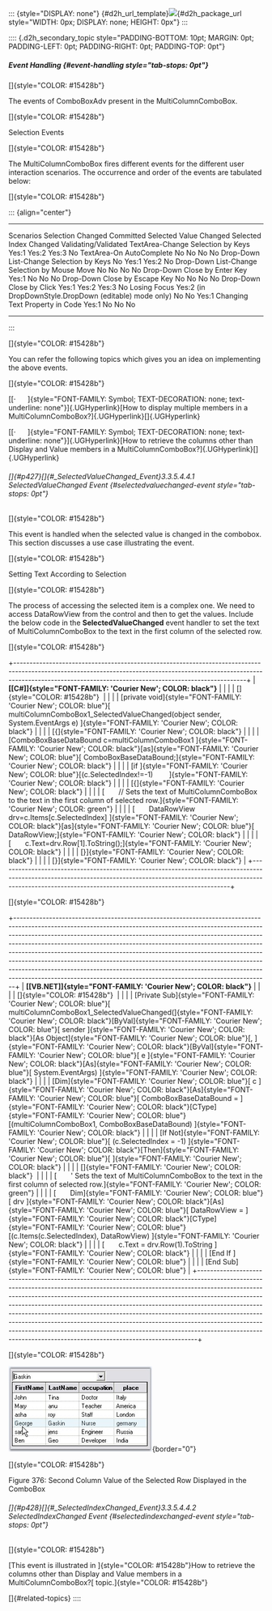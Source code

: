 ::: {style="DISPLAY: none"}
[](ms-xhelp:///?Id=d2h_url_template){#d2h_url_template}![](!package_url!){#d2h_package_url style="WIDTH: 0px; DISPLAY: none; HEIGHT: 0px"}
:::

:::: {.d2h_secondary_topic style="PADDING-BOTTOM: 10pt; MARGIN: 0pt; PADDING-LEFT: 0pt; PADDING-RIGHT: 0pt; PADDING-TOP: 0pt"}
##### Event Handling {#event-handling style="tab-stops: 0pt"}

[]{style="COLOR: #15428b"} 

The events of ComboBoxAdv present in the MultiColumnComboBox.

[]{style="COLOR: #15428b"} 

Selection Events

[]{style="COLOR: #15428b"} 

The MultiColumnComboBox fires different events for the different user interaction scenarios. The occurrence and order of the events are tabulated below:

[]{style="COLOR: #15428b"} 

::: {align="center"}
  ----------------------------------------------- -------------------------------------------------------- ------------------------ ------------------------ ----------------------
  Scenarios                                       Selection Changed Committed                              Selected Value Changed   Selected Index Changed   Validating/Validated
  TextArea-Change Selection by Keys               Yes:1                                                    Yes:2                    Yes:3                    No
  TextArea-On AutoComplete                        No                                                       No                       No                       No
  Drop-Down List-Change Selection by Keys         No                                                       Yes:1                    Yes:2                    No
  Drop-Down List-Change Selection by Mouse Move   No                                                       No                       No                       No
  Drop-Down Close by Enter Key                    Yes:1                                                    No                       No                       No
  Drop-Down Close by Escape Key                   No                                                       No                       No                       No
  Drop-Down Close by Click                        Yes:1                                                    Yes:2                    Yes:3                    No
  Losing Focus                                    Yes:2 (in DropDownStyle.DropDown (editable) mode only)   No                       No                       Yes:1
  Changing Text Property in Code                  Yes:1                                                    No                       No                       No
  ----------------------------------------------- -------------------------------------------------------- ------------------------ ------------------------ ----------------------
:::

[]{style="COLOR: #15428b"} 

You can refer the following topics which gives you an idea on implementing the above events.

[]{style="COLOR: #15428b"} 

[[·      ]{style="FONT-FAMILY: Symbol; TEXT-DECORATION: none; text-underline: none"}]{.UGHyperlink}[How to display multiple members in a MultiColumnComboBox?]{.UGHyperlink}[]{.UGHyperlink}

[[·      ]{style="FONT-FAMILY: Symbol; TEXT-DECORATION: none; text-underline: none"}]{.UGHyperlink}[How to retrieve the columns other than Display and Value members in a MultiColumnComboBox?]{.UGHyperlink}[]{.UGHyperlink}

###### []{#p427}[]{#_SelectedValueChanged_Event}3.3.5.4.4.1 SelectedValueChanged Event {#selectedvaluechanged-event style="tab-stops: 0pt"}

[]{style="COLOR: #15428b"} 

This event is handled when the selected value is changed in the combobox. This section discusses a use case illustrating the event.

[]{style="COLOR: #15428b"} 

Setting Text According to Selection

[]{style="COLOR: #15428b"} 

The process of accessing the selected item is a complex one. We need to access DataRowView from the control and then to get the values. Include the below code in the **SelectedValueChanged** event handler to set the text of MultiColumnComboBox to the text in the first column of the selected row.

[]{style="COLOR: #15428b"} 

+-----------------------------------------------------------------------------------------------------------------------------------------------------------------------------------------------------------------------------------+
| **[\[C#\]]{style="FONT-FAMILY: 'Courier New'; COLOR: black"}**                                                                                                                                                                    |
|                                                                                                                                                                                                                                   |
| []{style="COLOR: #15428b"}                                                                                                                                                                                                        |
|                                                                                                                                                                                                                                   |
| [private void]{style="FONT-FAMILY: 'Courier New'; COLOR: blue"}[ multiColumnComboBox1_SelectedValueChanged(object sender, System.EventArgs e) ]{style="FONT-FAMILY: 'Courier New'; COLOR: black"}                                 |
|                                                                                                                                                                                                                                   |
| [{]{style="FONT-FAMILY: 'Courier New'; COLOR: black"}                                                                                                                                                                             |
|                                                                                                                                                                                                                                   |
| [ComboBoxBaseDataBound c=multiColumnComboBox1 ]{style="FONT-FAMILY: 'Courier New'; COLOR: black"}[as]{style="FONT-FAMILY: 'Courier New'; COLOR: blue"}[ ComboBoxBaseDataBound;]{style="FONT-FAMILY: 'Courier New'; COLOR: black"} |
|                                                                                                                                                                                                                                   |
| [if ]{style="FONT-FAMILY: 'Courier New'; COLOR: blue"}[(c.SelectedIndex!=-1)        ]{style="FONT-FAMILY: 'Courier New'; COLOR: black"}                                                                                           |
|                                                                                                                                                                                                                                   |
| [{]{style="FONT-FAMILY: 'Courier New'; COLOR: black"}                                                                                                                                                                             |
|                                                                                                                                                                                                                                   |
| [       // Sets the text of MultiColumnComboBox to the text in the first column of selected row.]{style="FONT-FAMILY: 'Courier New'; COLOR: green"}                                                                               |
|                                                                                                                                                                                                                                   |
| [       DataRowView drv=c.Items\[c.SelectedIndex\] ]{style="FONT-FAMILY: 'Courier New'; COLOR: black"}[as]{style="FONT-FAMILY: 'Courier New'; COLOR: blue"}[ DataRowView;]{style="FONT-FAMILY: 'Courier New'; COLOR: black"}      |
|                                                                                                                                                                                                                                   |
| [       c.Text=drv.Row\[1\].ToString();]{style="FONT-FAMILY: 'Courier New'; COLOR: black"}                                                                                                                                        |
|                                                                                                                                                                                                                                   |
| [}]{style="FONT-FAMILY: 'Courier New'; COLOR: black"}                                                                                                                                                                             |
|                                                                                                                                                                                                                                   |
| [}]{style="FONT-FAMILY: 'Courier New'; COLOR: black"}                                                                                                                                                                             |
+-----------------------------------------------------------------------------------------------------------------------------------------------------------------------------------------------------------------------------------+

[]{style="COLOR: #15428b"} 

+------------------------------------------------------------------------------------------------------------------------------------------------------------------------------------------------------------------------------------------------------------------------------------------------------------------------------------------------------------------------------------------------------------------------------------------------------------------------------------------------------------------------------------------------------------------------------------------------------------------------------------------------+
| **[\[VB.NET\]]{style="FONT-FAMILY: 'Courier New'; COLOR: black"}**                                                                                                                                                                                                                                                                                                                                                                                                                                                                                                                                                                             |
|                                                                                                                                                                                                                                                                                                                                                                                                                                                                                                                                                                                                                                                |
| []{style="COLOR: #15428b"}                                                                                                                                                                                                                                                                                                                                                                                                                                                                                                                                                                                                                     |
|                                                                                                                                                                                                                                                                                                                                                                                                                                                                                                                                                                                                                                                |
| [Private Sub]{style="FONT-FAMILY: 'Courier New'; COLOR: blue"}[ multiColumnComboBox1_SelectedValueChanged(]{style="FONT-FAMILY: 'Courier New'; COLOR: black"}[ByVal]{style="FONT-FAMILY: 'Courier New'; COLOR: blue"}[ sender ]{style="FONT-FAMILY: 'Courier New'; COLOR: black"}[As Object]{style="FONT-FAMILY: 'Courier New'; COLOR: blue"}[, ]{style="FONT-FAMILY: 'Courier New'; COLOR: black"}[ByVal]{style="FONT-FAMILY: 'Courier New'; COLOR: blue"}[ e ]{style="FONT-FAMILY: 'Courier New'; COLOR: black"}[As]{style="FONT-FAMILY: 'Courier New'; COLOR: blue"}[ System.EventArgs) ]{style="FONT-FAMILY: 'Courier New'; COLOR: black"} |
|                                                                                                                                                                                                                                                                                                                                                                                                                                                                                                                                                                                                                                                |
| [Dim]{style="FONT-FAMILY: 'Courier New'; COLOR: blue"}[ c ]{style="FONT-FAMILY: 'Courier New'; COLOR: black"}[As]{style="FONT-FAMILY: 'Courier New'; COLOR: blue"}[ ComboBoxBaseDataBound = ]{style="FONT-FAMILY: 'Courier New'; COLOR: black"}[CType]{style="FONT-FAMILY: 'Courier New'; COLOR: blue"}[(multiColumnComboBox1, ComboBoxBaseDataBound) ]{style="FONT-FAMILY: 'Courier New'; COLOR: black"}                                                                                                                                                                                                                                      |
|                                                                                                                                                                                                                                                                                                                                                                                                                                                                                                                                                                                                                                                |
| [If Not]{style="FONT-FAMILY: 'Courier New'; COLOR: blue"}[ (c.SelectedIndex = -1) ]{style="FONT-FAMILY: 'Courier New'; COLOR: black"}[Then]{style="FONT-FAMILY: 'Courier New'; COLOR: blue"}[ ]{style="FONT-FAMILY: 'Courier New'; COLOR: black"}                                                                                                                                                                                                                                                                                                                                                                                              |
|                                                                                                                                                                                                                                                                                                                                                                                                                                                                                                                                                                                                                                                |
| []{style="FONT-FAMILY: 'Courier New'; COLOR: black"}                                                                                                                                                                                                                                                                                                                                                                                                                                                                                                                                                                                           |
|                                                                                                                                                                                                                                                                                                                                                                                                                                                                                                                                                                                                                                                |
| [       \' Sets the text of MultiColumnComboBox to the text in the first column of selected row.]{style="FONT-FAMILY: 'Courier New'; COLOR: green"}                                                                                                                                                                                                                                                                                                                                                                                                                                                                                            |
|                                                                                                                                                                                                                                                                                                                                                                                                                                                                                                                                                                                                                                                |
| [       Dim]{style="FONT-FAMILY: 'Courier New'; COLOR: blue"}[ drv ]{style="FONT-FAMILY: 'Courier New'; COLOR: black"}[As]{style="FONT-FAMILY: 'Courier New'; COLOR: blue"}[ DataRowView = ]{style="FONT-FAMILY: 'Courier New'; COLOR: black"}[CType]{style="FONT-FAMILY: 'Courier New'; COLOR: blue"}[(c.Items(c.SelectedIndex), DataRowView) ]{style="FONT-FAMILY: 'Courier New'; COLOR: black"}                                                                                                                                                                                                                                             |
|                                                                                                                                                                                                                                                                                                                                                                                                                                                                                                                                                                                                                                                |
| [       c.Text = drv.Row(1).ToString ]{style="FONT-FAMILY: 'Courier New'; COLOR: black"}                                                                                                                                                                                                                                                                                                                                                                                                                                                                                                                                                       |
|                                                                                                                                                                                                                                                                                                                                                                                                                                                                                                                                                                                                                                                |
| [End If ]{style="FONT-FAMILY: 'Courier New'; COLOR: blue"}                                                                                                                                                                                                                                                                                                                                                                                                                                                                                                                                                                                     |
|                                                                                                                                                                                                                                                                                                                                                                                                                                                                                                                                                                                                                                                |
| [End Sub]{style="FONT-FAMILY: 'Courier New'; COLOR: blue"}                                                                                                                                                                                                                                                                                                                                                                                                                                                                                                                                                                                     |
+------------------------------------------------------------------------------------------------------------------------------------------------------------------------------------------------------------------------------------------------------------------------------------------------------------------------------------------------------------------------------------------------------------------------------------------------------------------------------------------------------------------------------------------------------------------------------------------------------------------------------------------------+

[]{style="COLOR: #15428b"} 

![](ImagesExt/image76_371.jpg){border="0"}

[]{style="COLOR: #15428b"} 

Figure 376: Second Column Value of the Selected Row Displayed in the ComboBox

###### []{#p428}[]{#_SelectedIndexChanged_Event}3.3.5.4.4.2 SelectedIndexChanged Event {#selectedindexchanged-event style="tab-stops: 0pt"}

[]{style="COLOR: #15428b"} 

[This event is illustrated in ]{style="COLOR: #15428b"}How to retrieve the columns other than Display and Value members in a MultiColumnComboBox?[ topic.]{style="COLOR: #15428b"}

[]{#related-topics}
::::

